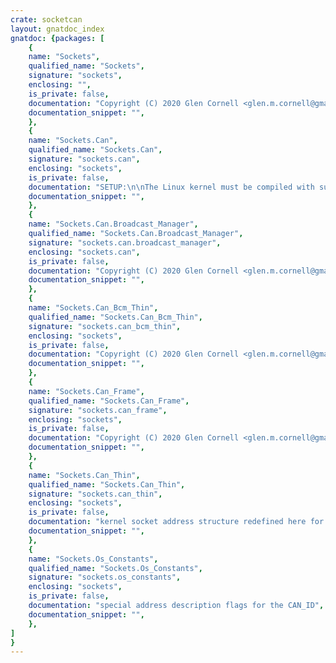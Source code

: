 ```yaml
---
crate: socketcan
layout: gnatdoc_index
gnatdoc: {packages: [
    {
    name: "Sockets",
    qualified_name: "Sockets",
    signature: "sockets",
    enclosing: "",
    is_private: false,
    documentation: "Copyright (C) 2020 Glen Cornell <glen.m.cornell@gmail.com>\n\nThis program is free software: you can redistribute it and/or\nmodify it under the terms of the GNU General Public License as\npublished by the Free Software Foundation, either version 3 of the\nLicense, or (at your option) any later version.\n\nThis program is distributed in the hope that it will be useful,\nbut WITHOUT ANY WARRANTY; without even the implied warranty of\nMERCHANTABILITY or FITNESS FOR A PARTICULAR PURPOSE. See the GNU\nGeneral Public License for more details.\n\nYou should have received a copy of the GNU General Public License\nalong with this program.  If not, see\n<http://www.gnu.org/licenses/>.",
    documentation_snippet: "",
    },
    {
    name: "Sockets.Can",
    qualified_name: "Sockets.Can",
    signature: "sockets.can",
    enclosing: "sockets",
    is_private: false,
    documentation: "SETUP:\n\nThe Linux kernel must be compiled with support for SocketCAN\n(\"can\" and \"can_raw\" modules) with a driver for your specific CAN\ncontroller interface.  There is a virtual CAN driver for testing\npurposes which can be loaded and created in Linux with the\ncommands below.\n\n$ modprobe can\n$ modprobe can_raw\n$ modprobe vcan\n$ sudo ip link add dev vcan0 type vcan\n$ sudo ip link set up vcan0\n$ ip link show vcan0\n3: vcan0: <NOARP,UP,LOWER_UP> mtu 16 qdisc noqueue state UNKNOWN \n    link/can\n\nEXAMPLES:\n\nThe following code snippet is a working example of the SocketCAN\nAPI that sends a packet using the raw interface. It is based on\nthe notes documented in the Linux Kernel.\n\nwith Gnat.Sockets;\nwith Sockets.Can;\nwith Sockets.Can_Frame;\nprocedure Socketcan_Test is\n   Socket       : Sockets.Can.Socket_Type;\n   Address      : Sockets.Can.Sock_Addr_Type;\n   Frame        : Sockets.Can_Frame.Can_Frame;\nbegin\n   Sockets.Can.Create_Socket(Socket);\n   Address.If_Index := Sockets.Can.If_Name_To_Index(\"vcan0\");\n   Sockets.Can.Bind_Socket(Socket, Address);\n   frame.can_id  := 16#123#;\n   frame.can_dlc := 2;\n   frame.Data(0) := 16#11#;\n   frame.Data(1) := 16#22#;\n   Sockets.Can.Send_Socket(Socket, Frame);\nend Socketcan_Test;\n\nThe packet can be analyzed on the vcan0 interface using the\ncandump utility which is part of the SocketCAN can-utils package.\nOn another shell, type the following command to view the output of\nthe program ablve.\n\n$ candump vcan0\n  vcan0  123  [2] 11 22",
    documentation_snippet: "",
    },
    {
    name: "Sockets.Can.Broadcast_Manager",
    qualified_name: "Sockets.Can.Broadcast_Manager",
    signature: "sockets.can.broadcast_manager",
    enclosing: "sockets.can",
    is_private: false,
    documentation: "Copyright (C) 2020 Glen Cornell <glen.m.cornell@gmail.com>\n\nThis program is free software: you can redistribute it and/or\nmodify it under the terms of the GNU General Public License as\npublished by the Free Software Foundation, either version 3 of the\nLicense, or (at your option) any later version.\n\nThis program is distributed in the hope that it will be useful,\nbut WITHOUT ANY WARRANTY; without even the implied warranty of\nMERCHANTABILITY or FITNESS FOR A PARTICULAR PURPOSE. See the GNU\nGeneral Public License for more details.\n\nYou should have received a copy of the GNU General Public License\nalong with this program.  If not, see\n<http://www.gnu.org/licenses/>.",
    documentation_snippet: "",
    },
    {
    name: "Sockets.Can_Bcm_Thin",
    qualified_name: "Sockets.Can_Bcm_Thin",
    signature: "sockets.can_bcm_thin",
    enclosing: "sockets",
    is_private: false,
    documentation: "Copyright (C) 2020 Glen Cornell <glen.m.cornell@gmail.com>\n\nThis program is free software: you can redistribute it and/or\nmodify it under the terms of the GNU General Public License as\npublished by the Free Software Foundation, either version 3 of the\nLicense, or (at your option) any later version.\n\nThis program is distributed in the hope that it will be useful,\nbut WITHOUT ANY WARRANTY; without even the implied warranty of\nMERCHANTABILITY or FITNESS FOR A PARTICULAR PURPOSE. See the GNU\nGeneral Public License for more details.\n\nYou should have received a copy of the GNU General Public License\nalong with this program.  If not, see\n<http://www.gnu.org/licenses/>.",
    documentation_snippet: "",
    },
    {
    name: "Sockets.Can_Frame",
    qualified_name: "Sockets.Can_Frame",
    signature: "sockets.can_frame",
    enclosing: "sockets",
    is_private: false,
    documentation: "Copyright (C) 2020 Glen Cornell <glen.m.cornell@gmail.com>\n\nThis program is free software: you can redistribute it and/or\nmodify it under the terms of the GNU General Public License as\npublished by the Free Software Foundation, either version 3 of the\nLicense, or (at your option) any later version.\n\nThis program is distributed in the hope that it will be useful,\nbut WITHOUT ANY WARRANTY; without even the implied warranty of\nMERCHANTABILITY or FITNESS FOR A PARTICULAR PURPOSE. See the GNU\nGeneral Public License for more details.\n\nYou should have received a copy of the GNU General Public License\nalong with this program.  If not, see\n<http://www.gnu.org/licenses/>.",
    documentation_snippet: "",
    },
    {
    name: "Sockets.Can_Thin",
    qualified_name: "Sockets.Can_Thin",
    signature: "sockets.can_thin",
    enclosing: "sockets",
    is_private: false,
    documentation: "kernel socket address structure redefined here for CAN",
    documentation_snippet: "",
    },
    {
    name: "Sockets.Os_Constants",
    qualified_name: "Sockets.Os_Constants",
    signature: "sockets.os_constants",
    enclosing: "sockets",
    is_private: false,
    documentation: "special address description flags for the CAN_ID",
    documentation_snippet: "",
    },
]
}
---
```

